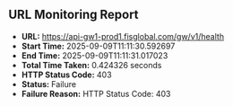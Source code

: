 ## URL Monitoring Report

- **URL:** https://api-gw1-prod1.fisglobal.com/gw/v1/health
- **Start Time:** 2025-09-09T11:11:30.592697
- **End Time:** 2025-09-09T11:11:31.017023
- **Total Time Taken:** 0.424326 seconds
- **HTTP Status Code:** 403
- **Status:** Failure
- **Failure Reason:** HTTP Status Code: 403
